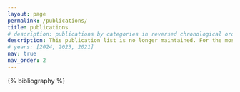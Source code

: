 ```yaml
---
layout: page
permalink: /publications/
title: publications
# description: publications by categories in reversed chronological order. 
description: This publication list is no longer maintained. For the most recent papers and full publication list, please visit my [Google Scholar profile](https://scholar.google.com/citations?user=TazcjBIAAAAJ&hl=en).
# years: [2024, 2023, 2021]
nav: true
nav_order: 2
---
```


<!-- _pages/publications.md -->
<div class="publications">

{% bibliography %}
<!-- {% for y in page.years %}
  <h2 class="year">{{y}}</h2>
  {% bibliography -f papers -q @*[year={{y}}]* %}
{% endfor %} -->

</div>
